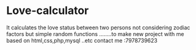 # Love-calculator
It calculates the love status between two persons not considering zodiac factors but simple random functions
........to make new project with me based on html,css,php,mysql ..etc contact me :7978739623
